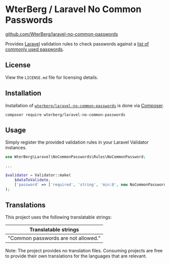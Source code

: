 # WterBerg / Laravel No Common Passwords

[github.com/WterBerg/laravel-no-common-passwords](https://github.com/WterBerg/laravel-no-common-passwords)

Provides [Laravel](https://laravel.com/) validation rules to check passwords against a [list of commonly used passwords](https://github.com/wikimedia/mediawiki-libs-CommonPasswords).

## License

View the `LICENSE.md` file for licensing details.

## Installation

Installation of [`wterberg/laravel-no-common-passwords`](https://packagist.org/packages/wterberg/laravel-no-common-passwords) is done via [Composer](https://getcomposer.org).

```shell
composer require wterberg/laravel-no-common-passwords
```

## Usage

Simply register the provided validation rules in your Laravel Validator instances.

```php
use WterBerg\Laravel\NoCommonPasswords\Rules\NoCommonPassword;

...

$validator = Validator::make(
    $dataToValidate,
    ['password' => ['required', 'string', 'min:8', new NoCommonPassword()]]
);
```

## Translations

This project uses the following translatable strings:

| Translatable strings                |
|-------------------------------------|
| "Common passwords are not allowed." |

Note: The project provides no translation files. Consuming projects are free to provide their own translations for the languages that are relevant.
